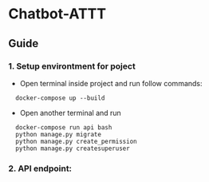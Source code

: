 # Chatbot-ATTT
## Guide
### 1. Setup environtment for poject
- Open terminal inside project and run follow commands:
```
  docker-compose up --build
```
- Open another terminal and run
```
  docker-compose run api bash
  python manage.py migrate
  python manage.py create_permission
  python manage.py createsuperuser
```

### 2. API endpoint: 
